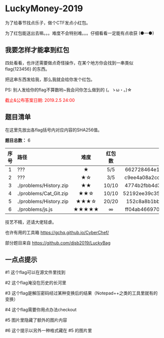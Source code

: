 # LuckyMoney-2019

为了给春节找点乐子，做个CTF发点小红包。

为了红包能送出去嘛。。。难度不会特别难。。。仔细看看一定能有点收获 (●—●)

## 我要怎样才能拿到红包

四处看看，也许还需要做点奇怪操作，在某个地方你会找到一串类似 f<!-- lag{He1e_ls_a_flag} -->lag{123456} 的东西。

把这串东西发给我，那么我就会给你发个红包。

PS: 别人发给你的flag不算数哟~我会问你怎么做到的 (。ゝω・。)☆

<p style="color:red">截止&公布答案日期: 2019.2.5 24:00</p>

## 题目清单

在这里先放出各flag括号内对应内容的SHA256值。

**题目总数：** 6

| 序号        | 路径    |  难度  | 红包数| SHA256 |
| :--------: | :-----  | :----:  | :----: | :----: |
| 1          | ??? |   ★     | 5/5|662728464e1f44c4432ad783b8f96525e8ab5c3f467167ec7cf591d97ffa2044|
| 2          | ??? |   ★☆   | 3/5|c9ee4a08a2cc820a43f3cb85f2650cd43a318bb9a39e028325c288e93bd7dfac|
| 3          |  ./problems/History.zip  |  ★★  |10/10|4774b2fbb4d35ac57a66f5c8cfe47e29f7911210544b6d76f729219b5ccb5b0a |
| 4          |  ./problems/Cat_Git.zip  |  ★★☆  |10/10| 52192ee39c35d7836cb73c50c8a5caccb2213e35c9ebc9571c04412a9f05387a |
| 5          |  ./problems/History.zip  |  ★★★☆  |20/20|152c8a8b1bbb2ef459dc241ce90aebd99bf4cab678734598bfe9f2ed21bc9f1f |
| 6          |  ./problems/js.js  |  ★★★★★  |∞|ff04ab4669705c43aed40019195524d056e1b77d404c269c2dce9fcff49e0a79 |

技艺不精，还请大佬轻虐。

也许有用的工具箱 https://gchq.github.io/CyberChef/

部分题目来自 https://github.com/djsb2019/LuckyBag 

## 一点点提示

#1 这个flag可以在源文件里找到

#2 这个flag淹没在历史的长河里

#3 这个flag是解压密码经过某种变换后的结果（Notepad++之类的工具里就有的变换）

#4 这个flag需要你用点办法checkout

#5 图片里隐藏了额外的图片内容

#6 这个提示以另外一种格式藏在 #5 的图片里


